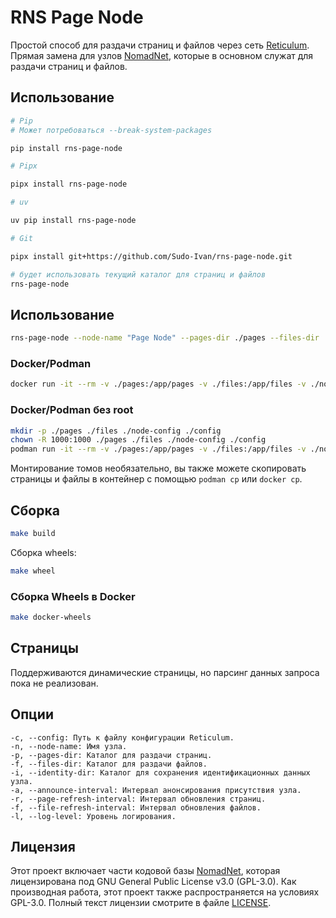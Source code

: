 # RNS Page Node

Простой способ для раздачи страниц и файлов через сеть [Reticulum](https://reticulum.network/). Прямая замена для узлов [NomadNet](https://github.com/markqvist/NomadNet), которые в основном служат для раздачи страниц и файлов.

## Использование

```bash
# Pip
# Может потребоваться --break-system-packages

pip install rns-page-node

# Pipx

pipx install rns-page-node

# uv

uv pip install rns-page-node

# Git

pipx install git+https://github.com/Sudo-Ivan/rns-page-node.git
```

```bash
# будет использовать текущий каталог для страниц и файлов
rns-page-node
```

## Использование

```bash
rns-page-node --node-name "Page Node" --pages-dir ./pages --files-dir ./files --identity-dir ./node-config --announce-interval 360
```

### Docker/Podman

```bash
docker run -it --rm -v ./pages:/app/pages -v ./files:/app/files -v ./node-config:/app/node-config -v ./config:/root/.reticulum ghcr.io/sudo-ivan/rns-page-node:latest
```

### Docker/Podman без root

```bash
mkdir -p ./pages ./files ./node-config ./config
chown -R 1000:1000 ./pages ./files ./node-config ./config
podman run -it --rm -v ./pages:/app/pages -v ./files:/app/files -v ./node-config:/app/node-config -v ./config:/app/config ghcr.io/sudo-ivan/rns-page-node:latest-rootless
```

Монтирование томов необязательно, вы также можете скопировать страницы и файлы в контейнер с помощью `podman cp` или `docker cp`.

## Сборка

```bash
make build
```

Сборка wheels:

```bash
make wheel
```

### Сборка Wheels в Docker

```bash
make docker-wheels
```

## Страницы

Поддерживаются динамические страницы, но парсинг данных запроса пока не реализован.

## Опции

```
-c, --config: Путь к файлу конфигурации Reticulum.
-n, --node-name: Имя узла.
-p, --pages-dir: Каталог для раздачи страниц.
-f, --files-dir: Каталог для раздачи файлов.
-i, --identity-dir: Каталог для сохранения идентификационных данных узла.
-a, --announce-interval: Интервал анонсирования присутствия узла.
-r, --page-refresh-interval: Интервал обновления страниц.
-f, --file-refresh-interval: Интервал обновления файлов.
-l, --log-level: Уровень логирования.
```

## Лицензия

Этот проект включает части кодовой базы [NomadNet](https://github.com/markqvist/NomadNet), которая лицензирована под GNU General Public License v3.0 (GPL-3.0). Как производная работа, этот проект также распространяется на условиях GPL-3.0. Полный текст лицензии смотрите в файле [LICENSE](LICENSE).

